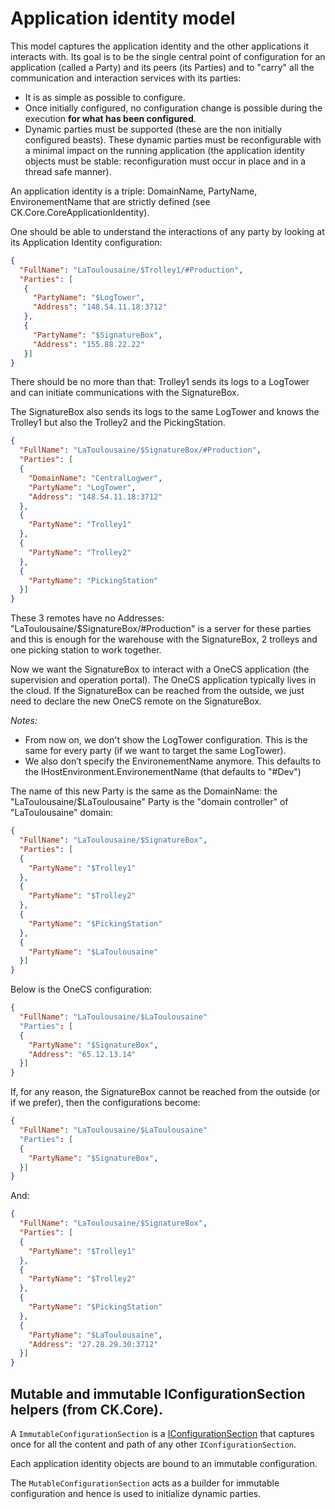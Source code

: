 # Application identity model

This model captures the application identity and the other applications it interacts with. Its goal is to be
the single central point of configuration for an application (called a Party) and its peers (its Parties)
and to "carry" all the communication and interaction services with its parties:
- It is as simple as possible to configure.
- Once initially configured, no configuration change is possible during the execution **for what has been configured**.
- Dynamic parties must be supported (these are the non initially configured beasts). These dynamic parties must 
  be reconfigurable with a minimal impact on the running application (the application identity objects must be stable:
  reconfiguration must occur in place and in a thread safe manner).

An application identity is a triple: DomainName, PartyName, EnvironementName that are strictly defined
(see CK.Core.CoreApplicationIdentity).

One should be able to understand the interactions of any party by looking at its Application Identity configuration:
```json
{
  "FullName": "LaToulousaine/$Trolley1/#Production",
  "Parties": [
   {
     "PartyName": "$LogTower",
     "Address": "148.54.11.18:3712"
   },
   {
     "PartyName": "$SignatureBox",
     "Address": "155.88.22.22"
   }]
}
```
There should be no more than that: Trolley1 sends its logs to a LogTower and can initiate communications with
the SignatureBox.

The SignatureBox also sends its logs to the same LogTower and knows the Trolley1 but also the Trolley2 and the PickingStation.
```json
{
  "FullName": "LaToulousaine/$SignatureBox/#Production",
  "Parties": [
  {
    "DomainName": "CentralLogwer",
    "PartyName": "LogTower",
    "Address": "148.54.11.18:3712"
  },
  {
    "PartyName": "Trolley1"
  },
  {
    "PartyName": "Trolley2"
  },
  {
    "PartyName": "PickingStation"
  }]
}
```
These 3 remotes have no Addresses: "LaToulousaine/$SignatureBox/#Production" is a server for these parties and this is enough
for the warehouse with the SignatureBox, 2 trolleys and one picking station to work together.

Now we want the SignatureBox to interact with a OneCS application (the supervision and operation portal).
The OneCS application typically lives in the cloud. If the SignatureBox can be reached from the outside,
we just need to declare the new OneCS remote on the SignatureBox.

_Notes:_
- From now on, we don't show the LogTower configuration. This is the same for every party
  (if we want to target the same LogTower).
- We also don’t specify the EnvironementName anymore. This defaults to the IHostEnvironment.EnvironementName
  (that defaults to "#Dev")

The name of this new Party is the same as the DomainName: the "LaToulousaine/$LaToulousaine" Party is the "domain controller"
of "LaToulousaine" domain:
```json
{
  "FullName": "LaToulousaine/$SignatureBox",
  "Parties": [
  {
    "PartyName": "$Trolley1"
  },
  {
    "PartyName": "$Trolley2"
  },
  {
    "PartyName": "$PickingStation"
  },
  {
    "PartyName": "$LaToulousaine"
  }]
}
```
Below is the OneCS configuration:
```json
{
  "FullName": "LaToulousaine/$LaToulousaine"
  "Parties": [
  {
    "PartyName": "$SignatureBox",
    "Address": "65.12.13.14"
  }]
}
```
If, for any reason, the SignatureBox cannot be reached from the outside (or if we prefer), then the configurations
become:
```json
{
  "FullName": "LaToulousaine/$LaToulousaine"
  "Parties": [
  {
    "PartyName": "$SignatureBox",
  }]
}
```
And:
```json
{
  "FullName": "LaToulousaine/$SignatureBox",
  "Parties": [
  {
    "PartyName": "$Trolley1"
  },
  {
    "PartyName": "$Trolley2"
  },
  {
    "PartyName": "$PickingStation"
  },
  {
    "PartyName": "$LaToulousaine",
    "Address": "27.28.29.30:3712"
  }]
}
```


## Mutable and immutable IConfigurationSection helpers (from CK.Core).

A `ImmutableConfigurationSection` is a [IConfigurationSection](https://learn.microsoft.com/fr-fr/dotnet/api/microsoft.extensions.configuration.iconfigurationsection)
that captures once for all the content and path of any other `IConfigurationSection`.

Each application identity objects are bound to an immutable configuration.

The `MutableConfigurationSection` acts as a builder for immutable configuration and hence is used to
initialize dynamic parties.


